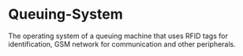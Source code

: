 # Queuing-System
The operating system of a queuing machine that uses RFID tags for identification, GSM network for communication and other peripherals. 
